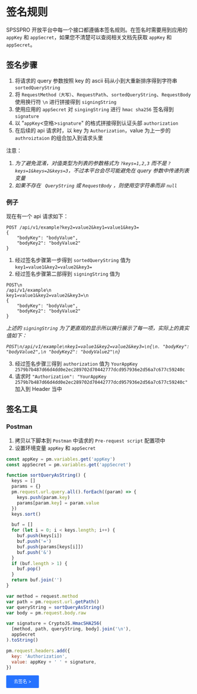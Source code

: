 # 签名规则

SPSSPRO 开放平台中每一个接口都遵循本签名规则。在签名时需要用到应用的 `appKey` 和 `appSecret`，如果您不清楚可以查阅相关文档先获取 `appKey` 和 `appSecret`。

## 签名步骤

1. 将请求的 query 参数按照 key 的 ascii 码从小到大重新排序得到字符串 `sortedQueryString`
2. 将 `RequestMethod（大写）`、`RequestPath`、`sortedQueryString`、`RequestBody` 使用换行符 `\n` 进行拼接得到 `signingString`
3. 使用应用的 `appSecret` 对 `singingString` 进行 `hmac sha256` 签名得到 `signature`
4. 以 "`appKey`<空格>`signature`" 的格式拼接得到认证头部 `authorization`
5. 在后续的 api 请求时，以 key 为 `Authorization`，value 为上一步的 `authroiztaion` 的组合加入到请求头里

注意：

1. _为了避免混淆，对值类型为列表的参数格式为 `?keys=1,2,3` 而不是 `?keys=1&keys=2&keys=3`，不过本平台会尽可能避免在 query 参数中传递列表变量_
1. _如果不存在 ` QueryString` 或 `RequestBody` ，则使用空字符串而非 `null`_

### 例子

现在有一个 api 请求如下：

```http
POST /api/v1/example?key2=value2&key1=value1&key3=
{
    "bodyKey": "bodyValue",
    "bodyKey2": "bodyValue2"
}
```

1. 经过签名步骤第一步得到 `sortedQueryString` 值为 `key1=value1&key2=value2&key3=`
2. 经过签名步骤第二部得到 `signingString` 值为

```
POST\n
/api/v1/example\n
key1=value1&key2=value2&key3=\n
{
    "bodyKey": "bodyValue",
    "bodyKey2": "bodyValue2"
}
```

_上述的 `signingString` 为了更直观的显示所以换行展示了每一项，实际上的真实值如下：_

_`POST\n/api/v1/example\nkey1=value1&key2=value2&key3=\n{\n. "bodyKey": "bodyValue2",\n "bodyKey2": "bodyValue2"\n}`_

3. 经过签名步骤三得到 `authorization` 值为 `YourAppKey 2579b7b487d66d4dd0e2ec289702d70442777dcd957936e2d56a7c677c59240c`
4. 请求时 `"Authorization": "YourAppKey 2579b7b487d66d4dd0e2ec289702d70442777dcd957936e2d56a7c677c59240c"` 加入到 Header 当中

## 签名工具

### Postman

1. 拷贝以下脚本到 `Postman` 中请求的 `Pre-request script` 配置项中
2. 设置环境变量 `appKey` 和 `appSecret`

```javascript
const appKey = pm.variables.get('appKey')
const appSecret = pm.variables.get('appSecret')

function sortQueryAsString() {
  keys = []
  params = {}
  pm.request.url.query.all().forEach((param) => {
    keys.push(param.key)
    params[param.key] = param.value
  })
  keys.sort()

  buf = []
  for (let i = 0; i < keys.length; i++) {
    buf.push(keys[i])
    buf.push('=')
    buf.push(params[keys[i]])
    buf.push('&')
  }
  if (buf.length > 1) {
    buf.pop()
  }
  return buf.join('')
}

var method = request.method
var path = pm.request.url.getPath()
var queryString = sortQueryAsString()
var body = pm.request.body.raw

var signature = CryptoJS.HmacSHA256(
  [method, path, queryString, body].join('\n'),
  appSecret
).toString()

pm.request.headers.add({
  key: 'Authorization',
  value: appKey + ' ' + signature,
})
```

<div style="width: 88px;height: 34px;background: #2572ff;border-radius: 2px;color: #ffffff;font-weight: 400;line-height: 34px;text-align: center;font-size: 12px;cursor: pointer;"><a href="/sign_tool" style="color: #fff;
text-decoration: none;">去签名 ></a></div>